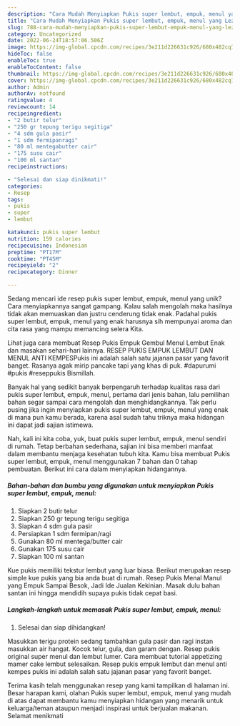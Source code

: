 ```yaml
---
description: "Cara Mudah Menyiapkan Pukis super lembut, empuk, menul yang Lezat"
title: "Cara Mudah Menyiapkan Pukis super lembut, empuk, menul yang Lezat"
slug: 788-cara-mudah-menyiapkan-pukis-super-lembut-empuk-menul-yang-lezat
category: Uncategorized
date: 2022-06-24T18:57:06.506Z
image: https://img-global.cpcdn.com/recipes/3e211d226631c926/680x482cq70/pukis-super-lembut-empuk-menul-foto-resep-utama.jpg
hideToc: false
enableToc: true
enableTocContent: false
thumbnail: https://img-global.cpcdn.com/recipes/3e211d226631c926/680x482cq70/pukis-super-lembut-empuk-menul-foto-resep-utama.jpg
cover: https://img-global.cpcdn.com/recipes/3e211d226631c926/680x482cq70/pukis-super-lembut-empuk-menul-foto-resep-utama.jpg
author: Admin
authorAv: notfound
ratingvalue: 4
reviewcount: 14
recipeingredient:
- "2 butir telur"
- "250 gr tepung terigu segitiga"
- "4 sdm gula pasir"
- "1 sdm fermipanragi"
- "80 ml mentegabutter cair"
- "175 susu cair"
- "100 ml santan"
recipeinstructions:

- "Selesai dan siap dinikmati!"
categories:
- Resep
tags:
- pukis
- super
- lembut

katakunci: pukis super lembut 
nutrition: 159 calories
recipecuisine: Indonesian
preptime: "PT17M"
cooktime: "PT45M"
recipeyield: "2"
recipecategory: Dinner

---
```





Sedang mencari ide resep pukis super lembut, empuk, menul yang unik? Cara menyiapkannya sangat gampang. Kalau salah mengolah maka hasilnya tidak akan memuaskan dan justru cenderung tidak enak. Padahal pukis super lembut, empuk, menul yang enak harusnya sih mempunyai aroma dan cita rasa yang mampu memancing selera Kita.





Lihat juga cara membuat Resep Pukis Empuk Gembul Menul Lembut Enak dan masakan sehari-hari lainnya. RESEP PUKIS EMPUK LEMBUT DAN MENUL ANTI KEMPESPukis ini adalah salah satu jajanan pasar yang favorit banget. Rasanya agak mirip pancake tapi yang khas di puk. #dapurumi #pukis #reseppukis Bismillah.

Banyak hal yang sedikit banyak berpengaruh terhadap kualitas rasa dari pukis super lembut, empuk, menul, pertama dari jenis bahan, lalu pemilihan bahan segar sampai cara mengolah dan menghidangkannya. Tak perlu pusing jika ingin menyiapkan pukis super lembut, empuk, menul yang enak di mana pun kamu berada, karena asal sudah tahu triknya maka hidangan ini dapat jadi sajian istimewa.






Nah, kali ini kita coba, yuk, buat pukis super lembut, empuk, menul sendiri di rumah. Tetap berbahan sederhana, sajian ini bisa memberi manfaat dalam membantu menjaga kesehatan tubuh kita. Kamu bisa membuat Pukis super lembut, empuk, menul menggunakan 7 bahan dan 0 tahap pembuatan. Berikut ini cara dalam menyiapkan hidangannya.

<!--inarticleads1-->

##### Bahan-bahan dan bumbu yang digunakan untuk menyiapkan Pukis super lembut, empuk, menul:

1. Siapkan 2 butir telur
1. Siapkan 250 gr tepung terigu segitiga
1. Siapkan 4 sdm gula pasir
1. Persiapkan 1 sdm fermipan/ragi
1. Gunakan 80 ml mentega/butter cair
1. Gunakan 175 susu cair
1. Siapkan 100 ml santan


Kue pukis memiliki tekstur lembut yang luar biasa. Berikut merupakan resep simple kue pukis yang bia anda buat di rumah. Resep Pukis Menal Manul yang Empuk Sampai Besok, Jadi Ide Jualan Kekinian. Masak dulu bahan santan ini hingga mendidih supaya pukis tidak cepat basi. 

<!--inarticleads2-->

##### Langkah-langkah untuk memasak Pukis super lembut, empuk, menul:


1. Selesai dan siap dihidangkan!

Masukkan terigu protein sedang tambahkan gula pasir dan ragi instan masukkan air hangat. Kocok telur, gula, dan garam dengan. Resep pukis original super menul dan lembut lumer. Cara membuat tutorial appetizing mamer cake lembut selesaikan. Resep pukis empuk lembut dan menul anti kempes pukis ini adalah salah satu jajanan pasar yang favorit banget. 

Terima kasih telah menggunakan resep yang kami tampilkan di halaman ini. Besar harapan kami, olahan Pukis super lembut, empuk, menul yang mudah di atas dapat membantu kamu menyiapkan hidangan yang menarik untuk keluarga/teman ataupun menjadi inspirasi untuk berjualan makanan. Selamat menikmati
